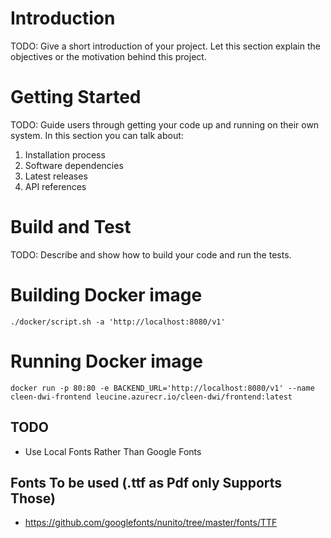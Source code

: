 # Introduction

TODO: Give a short introduction of your project. Let this section explain the objectives or the motivation behind this project.

# Getting Started

TODO: Guide users through getting your code up and running on their own system. In this section you can talk about:

1. Installation process
2. Software dependencies
3. Latest releases
4. API references

# Build and Test

TODO: Describe and show how to build your code and run the tests.

# Building Docker image
`./docker/script.sh -a 'http://localhost:8080/v1'`

# Running Docker image
`docker run -p 80:80 -e BACKEND_URL='http://localhost:8080/v1' --name cleen-dwi-frontend leucine.azurecr.io/cleen-dwi/frontend:latest`

## TODO
- Use Local Fonts Rather Than Google Fonts

## Fonts To be used (.ttf as Pdf only Supports Those)
- https://github.com/googlefonts/nunito/tree/master/fonts/TTF
